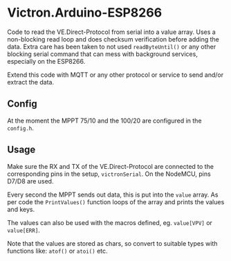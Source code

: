# Victron.Arduino-ESP8266
Code to read the VE.Direct-Protocol from serial into a value array. Uses a non-blocking read loop and does checksum verification before adding the data. Extra care has been taken to not used `readByteUntil()` or any other blocking serial command that can mess with background services, especially on the ESP8266.

Extend this code with MQTT or any other protocol or service to send and/or extract the data.

## Config
At the moment the MPPT 75/10 and the 100/20 are configured in the `config.h`.

## Usage
Make sure the RX and TX of the VE.Direct-Protocol are connected to the corresponding pins in the setup, `victronSerial`. On the NodeMCU, pins D7/D8 are used.

Every second the MPPT sends out data, this is put into the `value` array. As per code the `PrintValues()` function loops of the array and prints the values and keys. 

The values can also be used with the macros defined, eg. `value[VPV]` or `value[ERR]`.

Note that the values are stored as chars, so convert to suitable types with functions like: `atof()` or `atoi()` etc. 
